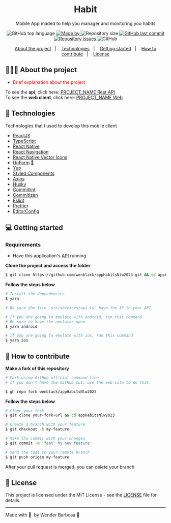 <h1 align="center">
	<!-- <img alt="Logo" src=".github/logo.png" width="200px" /> -->
  Habit
</h1>

<p align="center">Mobile App maded to help you manager and monitoring you habits</p>

<p align="center">
  <img alt="GitHub top language" src="https://img.shields.io/github/languages/top/wenblack/appHabitsNlw2023">

  <a href="https://www.linkedin.com/in/wenblack/">
    <img alt="Made by" src="https://img.shields.io/badge/made%20by-Wender%20Barbosa-gree">
  </a>
  
  <img alt="Repository size" src="https://img.shields.io/github/repo-size/wenblack/appHabitsNlw2023">
  
  <a href="https://github.com/wenblack/appHabitsNlw2023/commits/master">
    <img alt="GitHub last commit" src="https://img.shields.io/github/last-commit/wenblack/appHabitsNlw2023">
  </a>
  
  <a href="https://github.com/wenblack/appHabitsNlw2023/issues">
    <img alt="Repository issues" src="https://img.shields.io/github/issues/wenblack/appHabitsNlw2023">
  </a>
  
  <img alt="GitHub" src="https://img.shields.io/github/license/wenblack/appHabitsNlw2023">
</p>

<p align="center">
  <a href="#-about-the-project">About the project</a>&nbsp;&nbsp;&nbsp;|&nbsp;&nbsp;&nbsp;
  <a href="#-technologies">Technologies</a>&nbsp;&nbsp;&nbsp;|&nbsp;&nbsp;&nbsp;
  <a href="#-getting-started">Getting started</a>&nbsp;&nbsp;&nbsp;|&nbsp;&nbsp;&nbsp;
  <a href="#-how-to-contribute">How to contribute</a>&nbsp;&nbsp;&nbsp;|&nbsp;&nbsp;&nbsp;
  <a href="#-license">License</a>
</p>

## 👨🏻‍💻 About the project

- <p style="color: red;">Brief explanation about the project</p>

To see the **api**, click here: [PROJECT_NAME Rest API](https://github/wenblack/appHabitsNlw2023)</br>
To see the **web client**, click here: [PROJECT_NAME Web](https://github/wenblack/appHabitsNlw2023)

## 🚀 Technologies

Technologies that I used to develop this mobile client

- [ReactJS](https://reactjs.org/)
- [TypeScript](https://www.typescriptlang.org/)
- [React Native](https://reactnative.dev/)
- [React Navigation](https://reactnavigation.org/)
- [React Native Vector Icons](https://github.com/oblador/react-native-vector-icons)
- [UnForm](https://unform.dev/) [💜](https://rocketseat.com.br/)
- [Yup](https://github.com/jquense/yup)
- [Styled Components](https://styled-components.com/)
- [Axios](https://github.com/axios/axios)
- [Husky](https://github.com/typicode/husky)
- [Commitlint](https://github.com/conventional-changelog/commitlint)
- [Commitizen](https://github.com/commitizen/cz-cli)
- [Eslint](https://eslint.org/)
- [Prettier](https://prettier.io/)
- [EditorConfig](https://editorconfig.org/)

## 💻 Getting started

### Requirements

- Have this application's [API](https://github/wenblack/appHabitsNlw2023) running

**Clone the project and access the folder**

```bash
$ git clone https://github.com/wenblack/appHabitsNlw2023.git && cd appHabitsNlw2023
```

**Follow the steps below**

```bash
# Install the dependencies
$ yarn

# Be sure the file 'src/services/api.ts' have the IP to your API

# If you are going to emulate with android, run this command
# Be sure to have the emulator open
$ yarn android

# If you are going to emulate with ios, run this command
$ yarn ios
```

## 🤔 How to contribute

**Make a fork of this repository**

```bash
# Fork using GitHub official command line
# If you don't have the GitHub CLI, use the web site to do that.

$ gh repo fork wenblack/appHabitsNlw2023
```

**Follow the steps below**

```bash
# Clone your fork
$ git clone your-fork-url && cd appHabitsNlw2023

# Create a branch with your feature
$ git checkout -b my-feature

# Make the commit with your changes
$ git commit -m 'feat: My new feature'

# Send the code to your remote branch
$ git push origin my-feature
```

After your pull request is merged, you can delete your branch

## 📝 License

This project is licensed under the MIT License - see the [LICENSE](LICENSE) file for details.

---

Made with 💜 &nbsp;by Wender Barbosa 👋 &nbsp;
